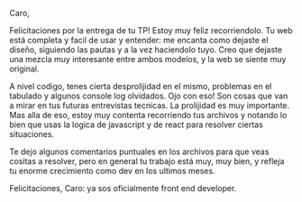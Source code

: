 Caro, 

Felicitaciones por la entrega de tu TP! Estoy muy feliz recorriendolo. Tu web está completa y facil de usar y entender: me encanta como dejaste el diseño, siguiendo las pautas y a la vez haciendolo tuyo. Creo que dejaste una mezcla muy interesante entre ambos modelos, y la web se siente muy original. 

A nivel codigo, tenes cierta desprolijidad en el mismo, problemas en el tabulado y algunos console log olvidados. Ojo con eso! Son cosas que van a mirar en tus futuras entrevistas tecnicas. La prolijidad es muy importante. Mas alla de eso, estoy muy contenta recorriendo tus archivos y notando lo bien que usas la logica de javascript y de react para resolver ciertas situaciones. 

Te dejo algunos comentarios puntuales en los archivos para que veas cositas a resolver, pero en general tu trabajo está muy, muy bien, y refleja tu enorme crecimiento como dev en los ultimos meses. 

Felicitaciones, Caro: ya sos oficialmente front end developer. 


